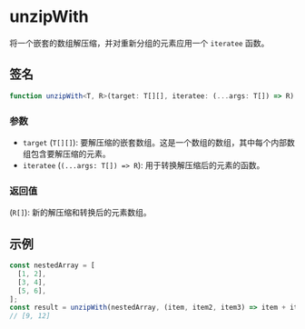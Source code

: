 # unzipWith

将一个嵌套的数组解压缩，并对重新分组的元素应用一个 `iteratee` 函数。

## 签名

```typescript
function unzipWith<T, R>(target: T[][], iteratee: (...args: T[]) => R): R[];
```

### 参数

- `target` (`T[][]`): 要解压缩的嵌套数组。这是一个数组的数组，其中每个内部数组包含要解压缩的元素。
- `iteratee` (`(...args: T[]) => R`): 用于转换解压缩后的元素的函数。

### 返回值

(`R[]`): 新的解压缩和转换后的元素数组。

## 示例

```typescript
const nestedArray = [
  [1, 2],
  [3, 4],
  [5, 6],
];
const result = unzipWith(nestedArray, (item, item2, item3) => item + item2 + item3);
// [9, 12]
```
